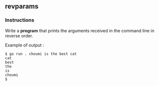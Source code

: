 ## revparams

### Instructions

Write a **program** that prints the arguments received in the command line in reverse order.

Example of output :

```console
$ go run . choumi is the best cat
cat
best
the
is
choumi
$
```